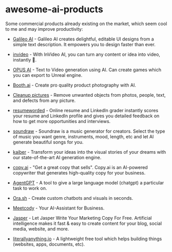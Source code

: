 # awesome-ai-products

Some commercial products already existing on the market, which seem cool to me and may improve productivity: 

* [Galileo AI](https://www.usegalileo.ai/) - Galileo AI creates delightful, editable UI designs from a simple text description. It empowers you to design faster than ever.

* [invideo](https://invideo.io/ai/) - With InVideo AI, you can turn any content or idea into video, instantly 🚀.

* [OPUS AI](https://opus.ai/) - Text to Video generation using AI. Can create games which you can export to Unreal engine.

* [Booth.ai](https://www.booth.ai/) - Create pro quality product photography with AI.

* [Cleanup pictures](https://cleanup.pictures/) - Remove unwanted objects from photos, people, text, and defects from any picture.

* [resumeworded](https://www.resumeworded.com) - Online resume and Linkedln grader instantly scores your resume and Linkedln profile and gives you detailed feedback on how to get more opportunities and interviews.

* [soundraw](https://soundraw.io/) - Soundraw is a music generator for creators. Select the type of music you want genre, instruments, mood, length, etc and let Al generate beautiful songs for you.

* [kaiber](https://www.kaiber.ai/) - Transform your ideas into the visual stories of your dreams with our state-of-the-art AI generation engine.

* [copy.ai](https://www.copy.ai/) - "Get a great copy that sells". Copy.ai is an Al-powered copywriter that generates high-quality copy for your business.

* [AgentGPT](https://agentgpt.reworkd.ai) - A tool to give a large language model (chatgpt) a particular task to work on.

* [Ora.sh](https://ora.sh/) - Create custom chatbots and visuals in seconds. 

* [Meetcody](https://www.meetcody.ai/) - Your AI-Assistant for Business.

* [Jasper](https://www.jasper.ai/) - Let Jasper Write Your Marketing Copy For Free. Artificial intelligence makes it fast & easy to create content for your blog, social media, website, and more.

* [literallyanything.io](https://www.literallyanything.io/) - A lightweight free tool which helps building things (websites, apps, documents, etc). 
